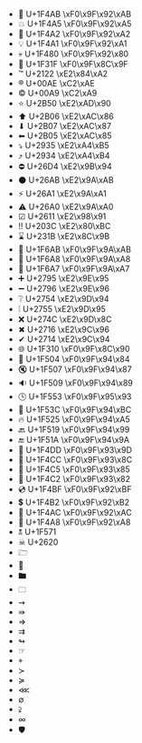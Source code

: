 - 💫 U+1F4AB	\xF0\x9F\x92\xAB
- 💥 U+1F4A5	\xF0\x9F\x92\xA5
- 💢 U+1F4A2	\xF0\x9F\x92\xA2
- 💡 U+1F4A1	\xF0\x9F\x92\xA1
- 💀 U+1F480	\xF0\x9F\x92\x80
- 🌟 U+1F31F	\xF0\x9F\x8C\x9F
- ™ U+2122	\xE2\x84\xA2
- ® U+00AE	\xC2\xAE
- © U+00A9	\xC2\xA9
- ⭐ U+2B50	\xE2\xAD\x90
- ⬆ U+2B06	\xE2\xAC\x86
- ⬇ U+2B07	\xE2\xAC\x87
- ⬅ U+2B05	\xE2\xAC\x85
- ⤵ U+2935	\xE2\xA4\xB5
- ⤴ U+2934	\xE2\xA4\xB4
- ⛔ U+26D4	\xE2\x9B\x94
- ⚫ U+26AB	\xE2\x9A\xAB
- ⚡ U+26A1	\xE2\x9A\xA1
- ⚠ U+26A0	\xE2\x9A\xA0
- ☑ U+2611	\xE2\x98\x91
- ‼ U+203C	\xE2\x80\xBC
- ⌛ U+231B	\xE2\x8C\x9B
- 🚫 U+1F6AB	\xF0\x9F\x9A\xAB
- 🚨 U+1F6A8	\xF0\x9F\x9A\xA8
- 🚧 U+1F6A7	\xF0\x9F\x9A\xA7
- ➕ U+2795	\xE2\x9E\x95
- ➖ U+2796	\xE2\x9E\x96
- ❔ U+2754	\xE2\x9D\x94
- ❕ U+2755	\xE2\x9D\x95
- ❌ U+274C	\xE2\x9D\x8C
- ✖ U+2716	\xE2\x9C\x96
- ✔ U+2714	\xE2\x9C\x94
- 🌐 U+1F310	\xF0\x9F\x8C\x90
- 🔄 U+1F504	\xF0\x9F\x94\x84
- 🔇 U+1F507	\xF0\x9F\x94\x87
- 🔉 U+1F509	\xF0\x9F\x94\x89
- 🕓 U+1F553	\xF0\x9F\x95\x93
- 🔼 U+1F53C	\xF0\x9F\x94\xBC
- 🔥 U+1F525	\xF0\x9F\x94\xA5
- 🔙 U+1F519	\xF0\x9F\x94\x99
- 🔚 U+1F51A	\xF0\x9F\x94\x9A
- 📝 U+1F4DD	\xF0\x9F\x93\x9D
- 📌 U+1F4CC	\xF0\x9F\x93\x8C
- 📅 U+1F4C5	\xF0\x9F\x93\x85
- 📂 U+1F4C2	\xF0\x9F\x93\x82
- 💿 U+1F4BF	\xF0\x9F\x92\xBF
- 💲 U+1F4B2	\xF0\x9F\x92\xB2
- 💬 U+1F4AC	\xF0\x9F\x92\xAC
- 💨 U+1F4A8	\xF0\x9F\x92\xA8
- 🕱  U+1F571
- ☠ U+2620
- 🗁
- 📁
- 🖿
- 🗀
- ⇝
- ⇛
- ⇒
- ⇉
- ↬
- ☞
- ⌖
- ≻
- ≽
- ⋘
- ∅
- ⫌
- ∞
- 🛡️ 

